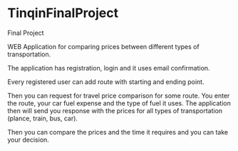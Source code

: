 # TinqinFinalProject
Final Project

  WEB Application for comparing prices between different types of transportation.
  
  The application has registration, login and it uses email confirmation.
  
  Every registered user can add route with starting and ending point.
  
  Then you can request for travel price comparison for some route. You enter the route, your car fuel expense and the type of fuel it uses. The application then will send   you response with the prices for all types of transportation (plance, train, bus, car).  

Then you can compare the prices and the time it requires and you can take your decision.
  
